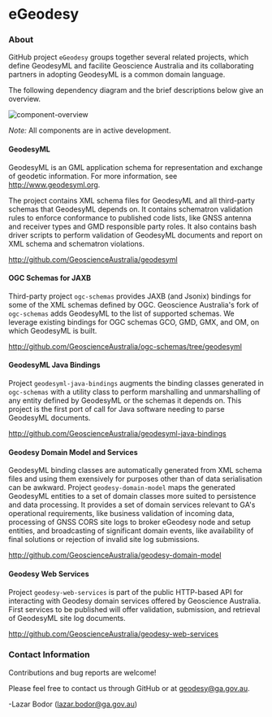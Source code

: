 # eGeodesy

### About

GitHub project `eGeodesy` groups together several related projects, which
define GeodesyML and facilite Geoscience Australia and its collaborating
partners in adopting GeodesyML is a common domain language.

The following dependency diagram and the brief descriptions below give an overview.

![component-overview](https://cloud.githubusercontent.com/assets/5760996/14482081/20ab8864-017c-11e6-94dc-ba0943b7b274.png)

*Note:* All components are in active development.

#### GeodesyML

GeodesyML is an GML application schema for representation and exchange of
geodetic information. For more information, see http://www.geodesyml.org.

The project contains XML schema files for GeodesyML and all third-party schemas
that GeodesyML depends on. It contains schematron validation rules to enforce
conformance to published code lists, like GNSS antenna and receiver types and
GMD responsible party roles. It also contains bash driver scripts to perform
validation of GeodesyML documents and report on XML schema and schematron
violations.

http://github.com/GeoscienceAustralia/geodesyml


#### OGC Schemas for JAXB

Third-party project `ogc-schemas` provides JAXB (and Jsonix) bindings for some of the XML
schemas defined by OGC. Geoscience Australia's fork of `ogc-schemas` adds
GeodesyML to the list of supported schemas. We leverage existing bindings for
OGC schemas GCO, GMD, GMX, and OM, on which GeodesyML is built.

http://github.com/GeoscienceAustralia/ogc-schemas/tree/geodesyml

#### GeodesyML Java Bindings

Project `geodesyml-java-bindings` augments the binding classes
generated in `ogc-schemas` with a utility class to perform marshalling and
unmarshalling of any entity defined by GeodesyML or the schemas it depends on.
This project is the first port of call for Java software needing to parse
GeodesyML documents.

http://github.com/GeoscienceAustralia/geodesyml-java-bindings

#### Geodesy Domain Model and Services

GeodesyML binding classes are automatically generated from XML schema files and
using them exensively for purposes other than of data serialisation can be
awkward. Project `geodesy-domain-model` maps the generated GeodesyML entities
to a set of domain classes more suited to persistence and data processing.
It provides a set of domain services relevant to GA's operational requirements,
like business validation of incoming data, processing of GNSS CORS site logs to
broker eGeodesy node and setup entities, and broadcasting of significant domain
events, like availability of final solutions or rejection of invalid site log
submissions.

http://github.com/GeoscienceAustralia/geodesy-domain-model

#### Geodesy Web Services

Project `geodesy-web-services` is part of the public HTTP-based API for interacting with
Geodesy domain services offered by Geoscience Australia. First services to
be published will offer validation, submission, and retrieval of
GeodesyML site log documents.

http://github.com/GeoscienceAustralia/geodesy-web-services


### Contact Information

Contributions and bug reports are welcome!

Please feel free to contact us through GitHub or at geodesy@ga.gov.au.

-Lazar Bodor (lazar.bodor@ga.gov.au)






